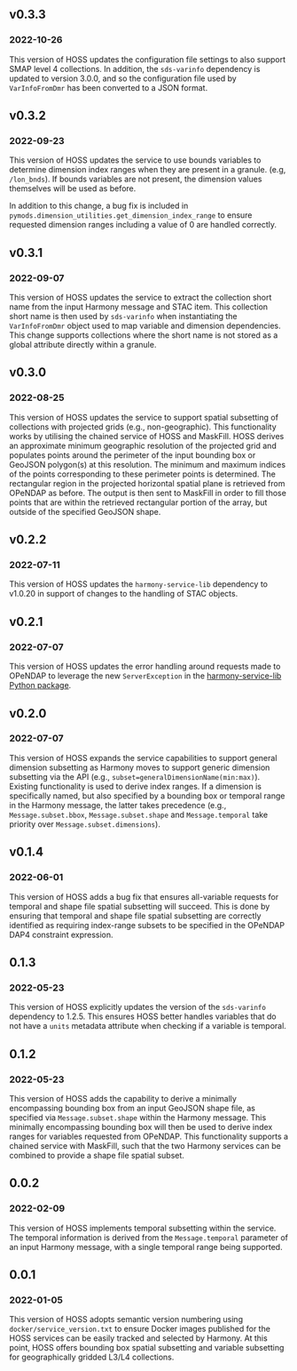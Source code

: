 ## v0.3.3
### 2022-10-26

This version of HOSS updates the configuration file settings to also support
SMAP level 4 collections. In addition, the `sds-varinfo` dependency is updated
to version 3.0.0, and so the configuration file used by `VarInfoFromDmr` has
been converted to a JSON format.

## v0.3.2
### 2022-09-23

This version of HOSS updates the service to use bounds variables to determine
dimension index ranges when they are present in a granule. (e.g, `/lon_bnds`).
If bounds variables are not present, the dimension values themselves will be
used as before.

In addition to this change, a bug fix is included in
`pymods.dimension_utilities.get_dimension_index_range` to ensure requested
dimension ranges including a value of 0 are handled correctly.

## v0.3.1
### 2022-09-07

This version of HOSS updates the service to extract the collection short name
from the input Harmony message and STAC item. This collection short name is
then used by `sds-varinfo` when instantiating the `VarInfoFromDmr` object used
to map variable and dimension dependencies. This change supports collections
where the short name is not stored as a global attribute directly within a
granule.

## v0.3.0
### 2022-08-25

This version of HOSS updates the service to support spatial subsetting of
collections with projected grids (e.g., non-geographic). This functionality
works by utilising the chained service of HOSS and MaskFill. HOSS derives an
approximate minimum geographic resolution of the projected grid and populates
points around the perimeter of the input bounding box or GeoJSON polygon(s) at
this resolution. The minimum and maximum indices of the points corresponding to
these perimeter points is determined. The rectangular region in the projected
horizontal spatial plane is retrieved from OPeNDAP as before. The output is
then sent to MaskFill in order to fill those points that are within the
retrieved rectangular portion of the array, but outside of the specified
GeoJSON shape.

## v0.2.2
### 2022-07-11

This version of HOSS updates the `harmony-service-lib` dependency to v1.0.20
in support of changes to the handling of STAC objects.

## v0.2.1
### 2022-07-07

This version of HOSS updates the error handling around requests made to OPeNDAP
to leverage the new `ServerException` in the
[harmony-service-lib Python package](https://github.com/nasa/harmony-service-lib-py).

## v0.2.0
### 2022-07-07

This version of HOSS expands the service capabilities to support general
dimension subsetting as Harmony moves to support generic dimension subsetting
via the API (e.g., `subset=generalDimensionName(min:max)`). Existing
functionality is used to derive index ranges. If a dimension is specifically
named, but also specified by a bounding box or temporal range in the Harmony
message, the latter takes precedence (e.g., `Message.subset.bbox`,
`Message.subset.shape` and `Message.temporal` take priority over
`Message.subset.dimensions`).

## v0.1.4
### 2022-06-01

This version of HOSS adds a bug fix that ensures all-variable requests for
temporal and shape file spatial subsetting will succeed. This is done by
ensuring that temporal and shape file spatial subsetting are correctly
identified as requiring index-range subsets to be specified in the OPeNDAP DAP4
constraint expression.

## 0.1.3
### 2022-05-23

This version of HOSS explicitly updates the version of the `sds-varinfo`
dependency to 1.2.5. This ensures HOSS better handles variables that do not
have a `units` metadata attribute when checking if a variable is temporal.

## 0.1.2
### 2022-05-23

This version of HOSS adds the capability to derive a minimally encompassing
bounding box from an input GeoJSON shape file, as specified via
`Message.subset.shape` within the Harmony message. This minimally encompassing
bounding box will then be used to derive index ranges for variables requested
from OPeNDAP. This functionality supports a chained service with MaskFill, such
that the two Harmony services can be combined to provide a shape file spatial
subset.

## 0.0.2
### 2022-02-09

This version of HOSS implements temporal subsetting within the service. The
temporal information is derived from the `Message.temporal` parameter of an
input Harmony message, with a single temporal range being supported.

## 0.0.1
### 2022-01-05

This version of HOSS adopts semantic version numbering using
`docker/service_version.txt` to ensure Docker images published for the HOSS
services can be easily tracked and selected by Harmony. At this point, HOSS
offers bounding box spatial subsetting and variable subsetting for
geographically gridded L3/L4 collections.
